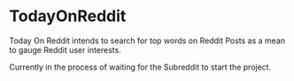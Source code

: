 # TodayOnReddit
Today On Reddit intends to search for top words on Reddit Posts as a mean to gauge Reddit user interests.

Currently in the process of waiting for the Subreddit to start the project.
